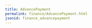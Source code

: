 ```yaml
---
title: AdvancePayment
permalink: finance/AdvancePayment.html
jsonid: finance_advancepayment
---
```

